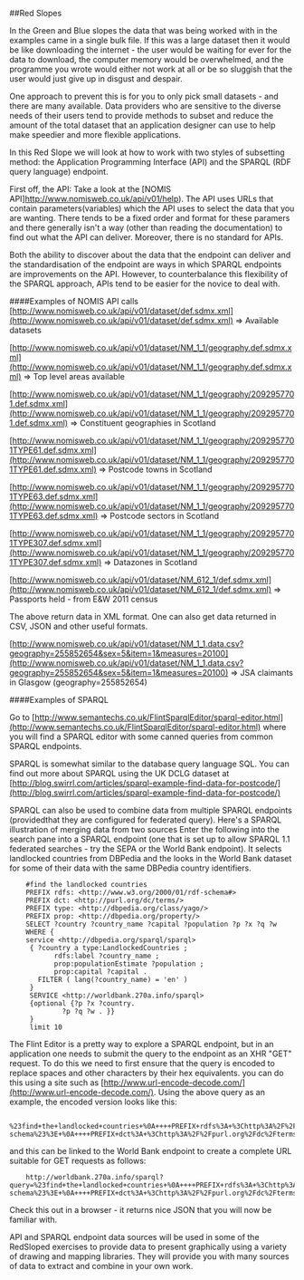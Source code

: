 ##Red Slopes

In the Green and Blue slopes the data that was being worked with in the examples came in a single bulk file.  If this was a large dataset then it would be like downloading the internet - the user would be waiting for ever for the data to download, the computer memory would be overwhelmed, and the programme you wrote would either not work at all or be so sluggish that the user would just give up in disgust and despair.

One approach to prevent this is for you to only pick small datasets - and there are many available.  Data providers who are sensitive to the diverse needs of their users tend to provide methods to subset and reduce the amount of the total dataset that an application designer can use to help make speedier and more flexible applications.

In this Red Slope we will look at how to work with two styles of subsetting method: the Application Programming Interface (API) and the SPARQL (RDF query language) endpoint.

First off, the API:  Take a look at the [NOMIS API]http://www.nomisweb.co.uk/api/v01/help).  The API uses URLs that contain parameters(variables) which the API uses to select the data that you are wanting.  There tends to be a fixed order and format for these paramers and there generally isn't a way (other than reading the documentation) to find out what the API can deliver.  Moreover, there is no standard for APIs.  

Both the ability to discover about the data that the endpoint can deliver and the standardisation of the endpoint are ways in which SPARQL endpoints are improvements on the API.  However, to counterbalance this flexibility of the SPARQL approach, APIs tend to be easier for the novice to deal with.

####Examples of NOMIS API calls
[http://www.nomisweb.co.uk/api/v01/dataset/def.sdmx.xml](http://www.nomisweb.co.uk/api/v01/dataset/def.sdmx.xml)   => Available datasets

[http://www.nomisweb.co.uk/api/v01/dataset/NM_1_1/geography.def.sdmx.xml](http://www.nomisweb.co.uk/api/v01/dataset/NM_1_1/geography.def.sdmx.xml)  => Top level areas available

[http://www.nomisweb.co.uk/api/v01/dataset/NM_1_1/geography/2092957701.def.sdmx.xml](http://www.nomisweb.co.uk/api/v01/dataset/NM_1_1/geography/2092957701.def.sdmx.xml)  => Constituent geographies in Scotland

[http://www.nomisweb.co.uk/api/v01/dataset/NM_1_1/geography/2092957701TYPE61.def.sdmx.xml](http://www.nomisweb.co.uk/api/v01/dataset/NM_1_1/geography/2092957701TYPE61.def.sdmx.xml)  => Postcode towns in Scotland

[http://www.nomisweb.co.uk/api/v01/dataset/NM_1_1/geography/2092957701TYPE63.def.sdmx.xml](http://www.nomisweb.co.uk/api/v01/dataset/NM_1_1/geography/2092957701TYPE63.def.sdmx.xml)  => Postcode sectors in Scotland

[http://www.nomisweb.co.uk/api/v01/dataset/NM_1_1/geography/2092957701TYPE307.def.sdmx.xml](http://www.nomisweb.co.uk/api/v01/dataset/NM_1_1/geography/2092957701TYPE307.def.sdmx.xml)  => Datazones in Scotland

[http://www.nomisweb.co.uk/api/v01/dataset/NM_612_1/def.sdmx.xml](http://www.nomisweb.co.uk/api/v01/dataset/NM_612_1/def.sdmx.xml)  => Passports held - from E&W 2011 census


The above return data in XML format.  One can also get data returned in CSV, JSON and other useful formats.  

[http://www.nomisweb.co.uk/api/v01/dataset/NM_1_1.data.csv?geography=255852654&sex=5&item=1&measures=20100](http://www.nomisweb.co.uk/api/v01/dataset/NM_1_1.data.csv?geography=255852654&sex=5&item=1&measures=20100)  => JSA claimants in Glasgow (geography=255852654)


####Examples of SPARQL

Go to [http://www.semantechs.co.uk/FlintSparqlEditor/sparql-editor.html](http://www.semantechs.co.uk/FlintSparqlEditor/sparql-editor.html) where you will find a SPARQL editor with some canned queries from common SPARQL endpoints.

SPARQL is somewhat similar to the database query language SQL.  You can find out more about SPARQL using the UK DCLG dataset at [http://blog.swirrl.com/articles/sparql-example-find-data-for-postcode/](http://blog.swirrl.com/articles/sparql-example-find-data-for-postcode/)

SPARQL can also be used to combine data from multiple SPARQL endpoints (providedthat they are configured for federated query).  Here's a SPARQL illustration of merging data from two sources
Enter the following into the search pane into a SPARQL endpoint (one that is set up to allow SPARQL 1.1 federated searches - try the SEPA or the World Bank endpoint).  It selects landlocked countries from DBPedia and the looks in the World Bank dataset for some of their data with the same DBPedia country identifiers. 

```
    #find the landlocked countries 
    PREFIX rdfs: <http://www.w3.org/2000/01/rdf-schema#> 
    PREFIX dct: <http://purl.org/dc/terms/> 
    PREFIX type: <http://dbpedia.org/class/yago/> 
    PREFIX prop: <http://dbpedia.org/property/> 
    SELECT ?country ?country_name ?capital ?population ?p ?x ?q ?w 
    WHERE { 
    service <http://dbpedia.org/sparql/sparql> 
     { ?country a type:LandlockedCountries ; 
           rdfs:label ?country_name ; 
           prop:populationEstimate ?population ; 
           prop:capital ?capital . 
       FILTER ( lang(?country_name) = 'en' )
     }
     SERVICE <http://worldbank.270a.info/sparql>
     {optional {?p ?x ?country.
             ?p ?q ?w . }}
     }
     limit 10
 ```

The Flint Editor is a pretty way to explore a SPARQL endpoint, but in an application one needs to submit the query to the endpoint as an XHR "GET" request.  To do this we need to first ensure that the query is encoded to replace spaces and other characters by their hex equivalents.  you can do this using a site such as [http://www.url-encode-decode.com/](http://www.url-encode-decode.com/).  Using the above query as an example, the encoded version looks like this:

```
    %23find+the+landlocked+countries+%0A++++PREFIX+rdfs%3A+%3Chttp%3A%2F%2Fwww.w3.org%2F2000%2F01%2Frdf-schema%23%3E+%0A++++PREFIX+dct%3A+%3Chttp%3A%2F%2Fpurl.org%2Fdc%2Fterms%2F%3E+%0A++++PREFIX+type%3A+%3Chttp%3A%2F%2Fdbpedia.org%2Fclass%2Fyago%2F%3E+%0A++++PREFIX+prop%3A+%3Chttp%3A%2F%2Fdbpedia.org%2Fproperty%2F%3E+%0A++++SELECT+%3Fcountry+%3Fcountry_name+%3Fcapital+%3Fpopulation+%3Fp+%3Fx+%3Fq+%3Fw+%0A++++WHERE+%7B+%0A++++service+%3Chttp%3A%2F%2Fdbpedia.org%2Fsparql%2Fsparql%3E+%0A+++++%7B+%3Fcountry+a+type%3ALandlockedCountries+%3B+%0A+++++++++++rdfs%3Alabel+%3Fcountry_name+%3B+%0A+++++++++++prop%3ApopulationEstimate+%3Fpopulation+%3B+%0A+++++++++++prop%3Acapital+%3Fcapital+.+%0A+++++++FILTER+%28+lang%28%3Fcountry_name%29+%3D+%27en%27+%29%0A+++++%7D%0A+++++SERVICE+%3Chttp%3A%2F%2Fworldbank.270a.info%2Fsparql%3E%0A+++++%7Boptional+%7B%3Fp+%3Fx+%3Fcountry.%0A+++++++++++++%3Fp+%3Fq+%3Fw+.+%7D%7D%0A+++++%7D%0A+++++limit+10
```

and this can be linked to the World Bank endpoint to create a complete URL suitable for GET requests as follows:

```
    http://worldbank.270a.info/sparql?query=%23find+the+landlocked+countries+%0A++++PREFIX+rdfs%3A+%3Chttp%3A%2F%2Fwww.w3.org%2F2000%2F01%2Frdf-schema%23%3E+%0A++++PREFIX+dct%3A+%3Chttp%3A%2F%2Fpurl.org%2Fdc%2Fterms%2F%3E+%0A++++PREFIX+type%3A+%3Chttp%3A%2F%2Fdbpedia.org%2Fclass%2Fyago%2F%3E+%0A++++PREFIX+prop%3A+%3Chttp%3A%2F%2Fdbpedia.org%2Fproperty%2F%3E+%0A++++SELECT+%3Fcountry+%3Fcountry_name+%3Fcapital+%3Fpopulation+%3Fp+%3Fx+%3Fq+%3Fw+%0A++++WHERE+%7B+%0A++++service+%3Chttp%3A%2F%2Fdbpedia.org%2Fsparql%2Fsparql%3E+%0A+++++%7B+%3Fcountry+a+type%3ALandlockedCountries+%3B+%0A+++++++++++rdfs%3Alabel+%3Fcountry_name+%3B+%0A+++++++++++prop%3ApopulationEstimate+%3Fpopulation+%3B+%0A+++++++++++prop%3Acapital+%3Fcapital+.+%0A+++++++FILTER+%28+lang%28%3Fcountry_name%29+%3D+%27en%27+%29%0A+++++%7D%0A+++++SERVICE+%3Chttp%3A%2F%2Fworldbank.270a.info%2Fsparql%3E%0A+++++%7Boptional+%7B%3Fp+%3Fx+%3Fcountry.%0A+++++++++++++%3Fp+%3Fq+%3Fw+.+%7D%7D%0A+++++%7D%0A+++++limit+10
```

Check this out in a browser - it returns nice JSON that you will now be familiar with.

API and SPARQL endpoint data sources will be used in some of the RedSloped exercises to provide data to present graphically using a variety of drawing and mapping libraries.  They will provide you with many sources of data to extract and combine in your own work.